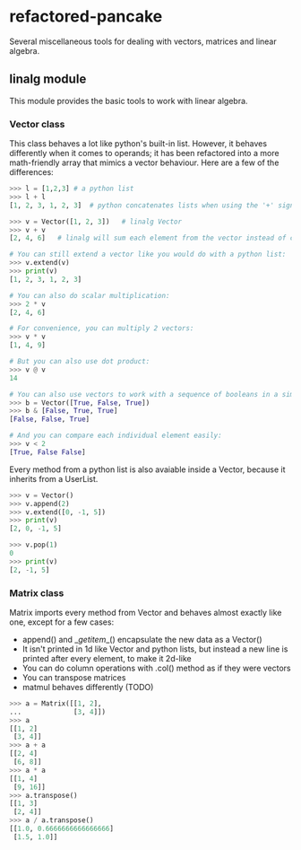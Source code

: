 # refactored-pancake
Several miscellaneous tools for dealing with vectors, matrices and linear algebra.

## linalg module
This module provides the basic tools to work with linear algebra.

### Vector class
This class behaves a lot like python's built-in list. However, it behaves differently when it comes to operands; it has been refactored into a more math-friendly array that mimics a vector behaviour. Here are a few of the differences:

```python
>>> l = [1,2,3]	# a python list
>>> l + l
[1, 2, 3, 1, 2, 3]	# python concatenates lists when using the '+' sign.

>>> v = Vector([1, 2, 3])	# linalg Vector
>>> v + v
[2, 4, 6]	# linalg will sum each element from the vector instead of concatenating.

# You can still extend a vector like you would do with a python list:
>>> v.extend(v)
>>> print(v)
[1, 2, 3, 1, 2, 3]

# You can also do scalar multiplication:
>>> 2 * v
[2, 4, 6]

# For convenience, you can multiply 2 vectors:
>>> v * v
[1, 4, 9]

# But you can also use dot product:
>>> v @ v
14

# You can also use vectors to work with a sequence of booleans in a similar way
>>> b = Vector([True, False, True])
>>> b & [False, True, True]
[False, False, True]

# And you can compare each individual element easily:
>>> v < 2
[True, False False]
```

Every method from a python list is also avaiable inside a Vector, because it inherits from a UserList.
```python
>>> v = Vector()
>>> v.append(2)
>>> v.extend([0, -1, 5])
>>> print(v)
[2, 0, -1, 5]

>>> v.pop(1)
0
>>> print(v)
[2, -1, 5]
```
### Matrix class
Matrix imports every method from Vector and behaves almost exactly like one, except for a few cases:

- append() and \__getitem__() encapsulate the new data as a Vector()
- It isn't printed in 1d like Vector and python lists, but instead a new line is printed after every element, to make it 2d-like
- You can do column operations with .col() method as if they were vectors
- You can transpose matrices
- matmul behaves differently (TODO)

```python
>>> a = Matrix([[1, 2],
...             [3, 4]])
>>> a
[[1, 2]
 [3, 4]]
>>> a + a
[[2, 4]
 [6, 8]]
>>> a * a
[[1, 4]
 [9, 16]]
>>> a.transpose()
[[1, 3]
 [2, 4]]
>>> a / a.transpose()
[[1.0, 0.6666666666666666]
 [1.5, 1.0]]
```
